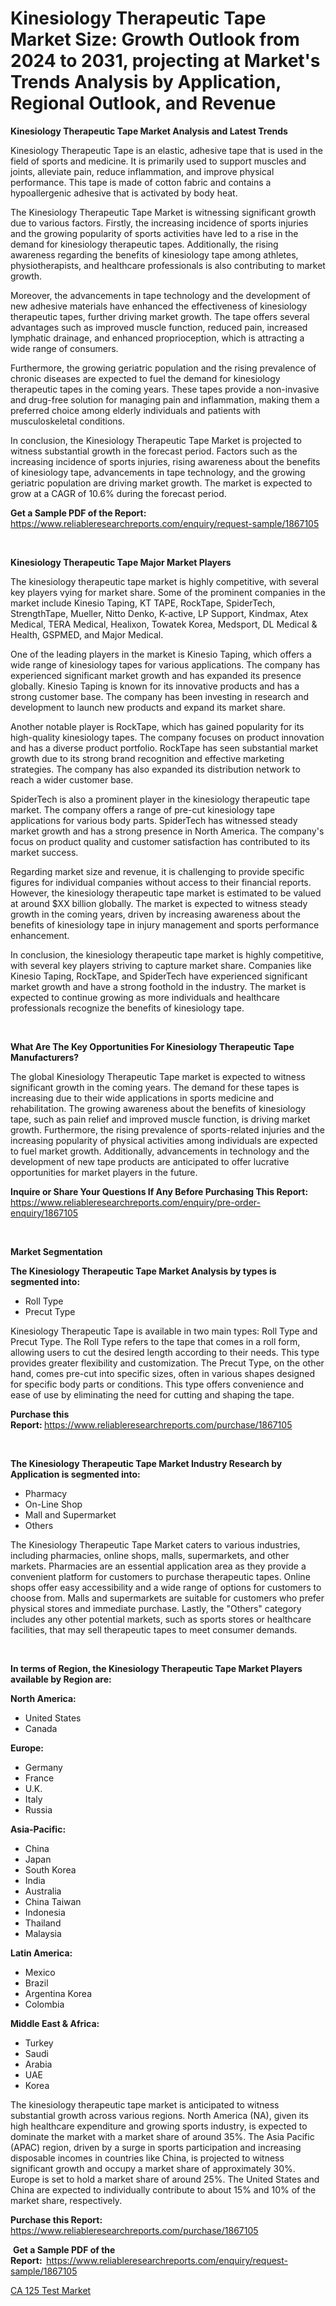 <p><h1>Kinesiology Therapeutic Tape Market Size: Growth Outlook from 2024 to 2031, projecting at Market's Trends Analysis by Application, Regional Outlook, and Revenue</h1></p><p><strong>Kinesiology Therapeutic Tape Market Analysis and Latest Trends</strong></p>
<p><p>Kinesiology Therapeutic Tape is an elastic, adhesive tape that is used in the field of sports and medicine. It is primarily used to support muscles and joints, alleviate pain, reduce inflammation, and improve physical performance. This tape is made of cotton fabric and contains a hypoallergenic adhesive that is activated by body heat.</p><p>The Kinesiology Therapeutic Tape Market is witnessing significant growth due to various factors. Firstly, the increasing incidence of sports injuries and the growing popularity of sports activities have led to a rise in the demand for kinesiology therapeutic tapes. Additionally, the rising awareness regarding the benefits of kinesiology tape among athletes, physiotherapists, and healthcare professionals is also contributing to market growth.</p><p>Moreover, the advancements in tape technology and the development of new adhesive materials have enhanced the effectiveness of kinesiology therapeutic tapes, further driving market growth. The tape offers several advantages such as improved muscle function, reduced pain, increased lymphatic drainage, and enhanced proprioception, which is attracting a wide range of consumers.</p><p>Furthermore, the growing geriatric population and the rising prevalence of chronic diseases are expected to fuel the demand for kinesiology therapeutic tapes in the coming years. These tapes provide a non-invasive and drug-free solution for managing pain and inflammation, making them a preferred choice among elderly individuals and patients with musculoskeletal conditions.</p><p>In conclusion, the Kinesiology Therapeutic Tape Market is projected to witness substantial growth in the forecast period. Factors such as the increasing incidence of sports injuries, rising awareness about the benefits of kinesiology tape, advancements in tape technology, and the growing geriatric population are driving market growth. The market is expected to grow at a CAGR of 10.6% during the forecast period.</p></p>
<p><strong>Get a Sample PDF of the Report:&nbsp;</strong> <a href="https://www.reliableresearchreports.com/enquiry/request-sample/1867105">https://www.reliableresearchreports.com/enquiry/request-sample/1867105</a></p>
<p>&nbsp;</p>
<p><strong>Kinesiology Therapeutic Tape Major Market Players</strong></p>
<p><p>The kinesiology therapeutic tape market is highly competitive, with several key players vying for market share. Some of the prominent companies in the market include Kinesio Taping, KT TAPE, RockTape, SpiderTech, StrengthTape, Mueller, Nitto Denko, K-active, LP Support, Kindmax, Atex Medical, TERA Medical, Healixon, Towatek Korea, Medsport, DL Medical & Health, GSPMED, and Major Medical.</p><p>One of the leading players in the market is Kinesio Taping, which offers a wide range of kinesiology tapes for various applications. The company has experienced significant market growth and has expanded its presence globally. Kinesio Taping is known for its innovative products and has a strong customer base. The company has been investing in research and development to launch new products and expand its market share.</p><p>Another notable player is RockTape, which has gained popularity for its high-quality kinesiology tapes. The company focuses on product innovation and has a diverse product portfolio. RockTape has seen substantial market growth due to its strong brand recognition and effective marketing strategies. The company has also expanded its distribution network to reach a wider customer base.</p><p>SpiderTech is also a prominent player in the kinesiology therapeutic tape market. The company offers a range of pre-cut kinesiology tape applications for various body parts. SpiderTech has witnessed steady market growth and has a strong presence in North America. The company's focus on product quality and customer satisfaction has contributed to its market success.</p><p>Regarding market size and revenue, it is challenging to provide specific figures for individual companies without access to their financial reports. However, the kinesiology therapeutic tape market is estimated to be valued at around $XX billion globally. The market is expected to witness steady growth in the coming years, driven by increasing awareness about the benefits of kinesiology tape in injury management and sports performance enhancement.</p><p>In conclusion, the kinesiology therapeutic tape market is highly competitive, with several key players striving to capture market share. Companies like Kinesio Taping, RockTape, and SpiderTech have experienced significant market growth and have a strong foothold in the industry. The market is expected to continue growing as more individuals and healthcare professionals recognize the benefits of kinesiology tape.</p></p>
<p>&nbsp;</p>
<p><strong>What Are The Key Opportunities For Kinesiology Therapeutic Tape Manufacturers?</strong></p>
<p><p>The global Kinesiology Therapeutic Tape market is expected to witness significant growth in the coming years. The demand for these tapes is increasing due to their wide applications in sports medicine and rehabilitation. The growing awareness about the benefits of kinesiology tape, such as pain relief and improved muscle function, is driving market growth. Furthermore, the rising prevalence of sports-related injuries and the increasing popularity of physical activities among individuals are expected to fuel market growth. Additionally, advancements in technology and the development of new tape products are anticipated to offer lucrative opportunities for market players in the future.</p></p>
<p><strong>Inquire or Share Your Questions If Any Before Purchasing This Report:</strong> <a href="https://www.reliableresearchreports.com/enquiry/pre-order-enquiry/1867105">https://www.reliableresearchreports.com/enquiry/pre-order-enquiry/1867105</a></p>
<p>&nbsp;</p>
<p><strong>Market Segmentation</strong></p>
<p><strong>The Kinesiology Therapeutic Tape Market Analysis by types is segmented into:</strong></p>
<p><ul><li>Roll Type</li><li>Precut Type</li></ul></p>
<p><p>Kinesiology Therapeutic Tape is available in two main types: Roll Type and Precut Type. The Roll Type refers to the tape that comes in a roll form, allowing users to cut the desired length according to their needs. This type provides greater flexibility and customization. The Precut Type, on the other hand, comes pre-cut into specific sizes, often in various shapes designed for specific body parts or conditions. This type offers convenience and ease of use by eliminating the need for cutting and shaping the tape.</p></p>
<p><strong>Purchase this Report:&nbsp;</strong><a href="https://www.reliableresearchreports.com/purchase/1867105">https://www.reliableresearchreports.com/purchase/1867105</a></p>
<p>&nbsp;</p>
<p><strong>The Kinesiology Therapeutic Tape Market Industry Research by Application is segmented into:</strong></p>
<p><ul><li>Pharmacy</li><li>On-Line Shop</li><li>Mall and Supermarket</li><li>Others</li></ul></p>
<p><p>The Kinesiology Therapeutic Tape Market caters to various industries, including pharmacies, online shops, malls, supermarkets, and other markets. Pharmacies are an essential application area as they provide a convenient platform for customers to purchase therapeutic tapes. Online shops offer easy accessibility and a wide range of options for customers to choose from. Malls and supermarkets are suitable for customers who prefer physical stores and immediate purchase. Lastly, the "Others" category includes any other potential markets, such as sports stores or healthcare facilities, that may sell therapeutic tapes to meet consumer demands.</p></p>
<p>&nbsp;</p>
<p><strong>In terms of Region, the Kinesiology Therapeutic Tape Market Players available by Region are:</strong></p>
<p>
    <p> <strong> North America: </strong>
        <ul>
            <li>United States</li>
            <li>Canada</li>
        </ul>
        </p> 
    <p> <strong> Europe: </strong>
        <ul>
            <li>Germany</li>
            <li>France</li>
            <li>U.K.</li>
            <li>Italy</li>
            <li>Russia</li>
        </ul>
        </p> 
    <p> <strong> Asia-Pacific: </strong>
        <ul>
            <li>China</li>
            <li>Japan</li>
            <li>South Korea</li>
            <li>India</li>
            <li>Australia</li>
            <li>China Taiwan</li>
            <li>Indonesia</li>
            <li>Thailand</li>
            <li>Malaysia</li>
        </ul>
        </p> 
    <p> <strong> Latin America: </strong>
        <ul>
            <li>Mexico</li>
            <li>Brazil</li>
            <li>Argentina Korea</li>
            <li>Colombia</li>
        </ul>
        </p> 
    <p> <strong> Middle East & Africa: </strong>
        <ul>
            <li>Turkey</li>
            <li>Saudi</li>
            <li>Arabia</li>
            <li>UAE</li>
            <li>Korea</li>
        </ul>
    </p>
    </p>
<p><p>The kinesiology therapeutic tape market is anticipated to witness substantial growth across various regions. North America (NA), given its high healthcare expenditure and growing sports industry, is expected to dominate the market with a market share of around 35%. The Asia Pacific (APAC) region, driven by a surge in sports participation and increasing disposable incomes in countries like China, is projected to witness significant growth and occupy a market share of approximately 30%. Europe is set to hold a market share of around 25%. The United States and China are expected to individually contribute to about 15% and 10% of the market share, respectively.</p></p>
<p><strong>Purchase this Report: </strong><a href="https://www.reliableresearchreports.com/purchase/1867105">https://www.reliableresearchreports.com/purchase/1867105</a></p>
<p>&nbsp;<strong>Get a Sample PDF of the Report:&nbsp;&nbsp;</strong><a href="https://www.reliableresearchreports.com/enquiry/request-sample/1867105">https://www.reliableresearchreports.com/enquiry/request-sample/1867105</a></p>
<p><strong></strong></p>
<p><p><a href="https://github.com/ChiragRp1/Market-Research-Report-List-2/blob/main/ca-125-test-market.md">CA 125 Test Market</a></p></p>